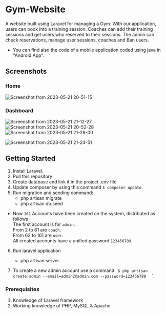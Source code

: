 # Gym-Website
A website built using Laravel for managing a Gym. With our application, users can book into a training session. Coaches can add their training sessions and get users who reserved to their sessions. The admin can check reservations, manage user sessions, coaches and Ban users.
- You can find also the code of a mobile application coded using java in "Android App".


## Screenshots
### Home

![Screenshot from 2023-05-21 20-51-15](https://github.com/zaki1003/Gym-Website/assets/65148928/98005f31-992c-4671-8b52-8330271f1b5b)


### Dashboard

![Screenshot from 2023-05-21 21-12-27](https://github.com/zaki1003/Gym-Website/assets/65148928/4f07b3d2-daf1-4001-81dd-1563ecc5dec8)
![Screenshot from 2023-05-21 20-52-28](https://github.com/zaki1003/Gym-Website/assets/65148928/0e7a4b00-5705-4a38-aa8f-3343f860475e)
![Screenshot from 2023-05-21 21-26-00](https://github.com/zaki1003/Gym-Website/assets/65148928/aba2c17f-2e49-48c6-b3cd-efefadc3601e)

![Screenshot from 2023-05-21 21-24-51](https://github.com/zaki1003/Gym-Website/assets/65148928/c780076d-c8d3-463c-b638-c88999060134)





## Getting Started
1. Install Laravel.
2. Pull this repository
3. Create database and link it in the project .env file 
4. Update composer by using this command ` $ composer update `.  
5. Run migration and seeding command:
	- php artisan migrate
	- php artisan db:seed


- Now `161` Accounts have been created on the system, distributed as follows :  
The first account is for `admin`.     
From 2 to 61 are `coach`.  
From 62 to 161 are `user`.  
All created accounts have a unified password `123456789`. 


6. Run laravel application
	- php artisan server



8. To create a new admin account use a command  `  $ php artisan create:admin --email=admin2@admin.com --password=123456789   ` `.  
 


### Prerequisites
1. Knowledge of Laravel framework
2. Working knowledge of PHP, MySQL & Apache
